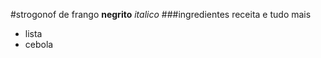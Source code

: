 #strogonof de frango
**negrito**
_italico_
###ingredientes
receita e tudo mais
 - lista 
 - cebola
  